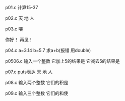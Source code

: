 p01.c
计算15-37

p02.c
天
地
人

p03.c
喂

你好！
再见！

p04.c
a=3.14
b=5.7
求a+b(报错 用double)

p0506.c
输入一个整数
它加上5的结果是
它减去5的结果是

p07.c
puts表达
天
地
人

p08.c
输入两个整数
它们的积是

p09.c
输入三个整数
它们的和使


